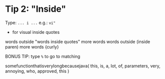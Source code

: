 # Tip 2: "Inside"

Type: `... i ...`
  e.g.: `vi"`
  - for visual inside quotes

words outside "words inside quotes" more words
words outside (inside paren) more words
{curly}

BONUS TIP: type `%` to go to matching

somefunctionthatisverylongbecausejava(
  this,
  is,
  a,
  lot,
  of,
  parameters,
  very,
  annoying,
  who,
  approved,
  this
)
